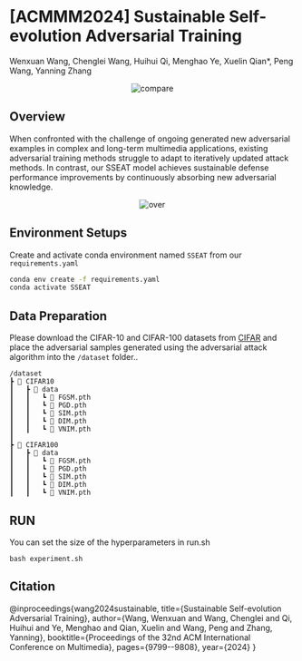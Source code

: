 # [ACMMM2024] Sustainable Self-evolution Adversarial Training
Wenxuan Wang, Chenglei Wang, Huihui Qi, Menghao Ye, Xuelin Qian*, Peng Wang, Yanning Zhang
<p align="center">
  <img src="https://github.com/user-attachments/assets/6e4238a3-d4d2-49d1-b849-0209e0ae5186" alt="compare">
</p>

## Overview
When confronted with the challenge of ongoing generated new adversarial examples in complex and long-term multimedia applications, existing adversarial training methods struggle to adapt to iteratively updated attack methods. In contrast, our SSEAT model achieves sustainable defense performance improvements by continuously absorbing new adversarial knowledge.
<p align="center">
  <img src="https://github.com/user-attachments/assets/7501e123-3a68-407a-829b-d6d5dad4231e" alt="over">
</p>


## Environment Setups
Create and activate conda environment named ```SSEAT``` from our ```requirements.yaml```
```sh
conda env create -f requirements.yaml
conda activate SSEAT
```
## Data Preparation
Please download the CIFAR-10 and CIFAR-100 datasets from [CIFAR](https://www.cs.toronto.edu/~kriz/cifar.html) and place the adversarial samples generated using the adversarial attack algorithm into the ```/dataset``` folder..
```
/dataset
┣ 📂 CIFAR10
┃   ┣ 📂 data
┃   ┃   ┗ 📜 FGSM.pth
┃   ┃   ┗ 📜 PGD.pth
┃   ┃   ┗ 📜 SIM.pth
┃   ┃   ┗ 📜 DIM.pth
┃   ┃   ┗ 📜 VNIM.pth
┃
┣ 📂 CIFAR100
┃   ┣ 📂 data
┃   ┃   ┗ 📜 FGSM.pth
┃   ┃   ┗ 📜 PGD.pth
┃   ┃   ┗ 📜 SIM.pth
┃   ┃   ┗ 📜 DIM.pth
┃   ┃   ┗ 📜 VNIM.pth
```

## RUN
You can set the size of the hyperparameters in run.sh
```
bash experiment.sh
```

## Citation
@inproceedings{wang2024sustainable,
  title={Sustainable Self-evolution Adversarial Training},
  author={Wang, Wenxuan and Wang, Chenglei and Qi, Huihui and Ye, Menghao and Qian, Xuelin and Wang, Peng and Zhang, Yanning},
  booktitle={Proceedings of the 32nd ACM International Conference on Multimedia},
  pages={9799--9808},
  year={2024}
}
